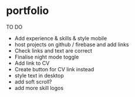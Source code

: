 # portfolio

TO DO

- Add experience & skills & style mobile
- host projects on github / firebase and add links
- Check links and text are correct
- Finalise night mode toggle
- Add link to CV
- Create button for CV link instead
- style text in desktop
- add soft scroll?
- add more skill logos
